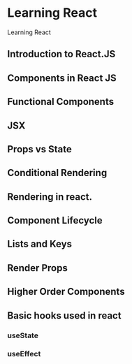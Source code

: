 # Learning React

Learning React

## Introduction to React.JS
## Components in React JS
## Functional Components
## JSX
## Props vs State
## Conditional Rendering
## Rendering in react.
## Component Lifecycle
## Lists and Keys
## Render Props
## Higher Order Components
## Basic hooks used in react
### useState
### useEffect
